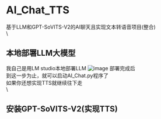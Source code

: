 # AI_Chat_TTS
基于LLM和GPT-SoVITS-V2的AI聊天且实现文本转语音项目(整合)\
\
## 本地部署LLM大模型
我自己是用LM studio本地部署LLM
![image](https://github.com/user-attachments/assets/ce4b71b8-1d24-44f1-95a7-d4096e683e6b)
部署完成后\
到这一步为止，就可以启动AI_Chat.py程序了\
如果你还想实现TTS就继续往下走\
\
## 安装GPT-SoVITS-V2(实现TTS)



